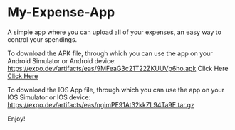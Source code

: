 # My-Expense-App
A simple app where you can upload all of your expenses, an easy way to control your spendings.


To download the APK file, through which you can use the app on your Android Simulator or Android device:
https://expo.dev/artifacts/eas/9MFeaG3c21T22ZKUUVp6ho.apk
Click Here
[Click Here](https://expo.dev/artifacts/eas/9MFeaG3c21T22ZKUUVp6ho.apk)

To download the IOS App file, through which you can use the app on your IOS Simulator or IOS device:
https://expo.dev/artifacts/eas/ngimPE91At32kkZL94Ta9E.tar.gz


Enjoy!
